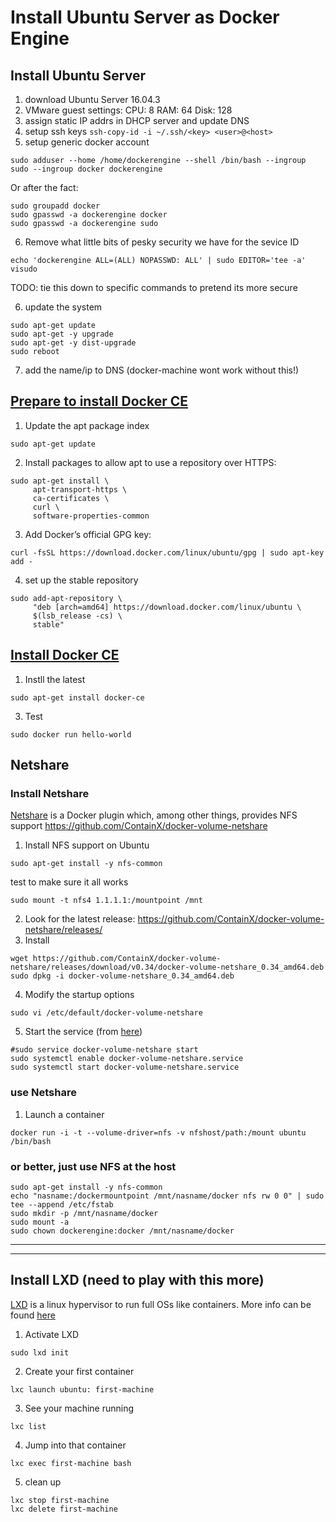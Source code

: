 # Install Ubuntu Server as Docker Engine


## Install Ubuntu Server
1. download Ubuntu Server 16.04.3
2. VMware guest settings:
CPU: 8
RAM: 64
Disk: 128
3. assign static IP addrs in DHCP server and update DNS
4. setup ssh keys `ssh-copy-id -i ~/.ssh/<key> <user>@<host>`
5. setup generic docker account
``` shell
sudo adduser --home /home/dockerengine --shell /bin/bash --ingroup sudo --ingroup docker dockerengine
```
Or after the fact:
``` shell
sudo groupadd docker
sudo gpasswd -a dockerengine docker
sudo gpasswd -a dockerengine sudo
```
6. Remove what little bits of pesky security we have for the sevice ID
``` shell
echo 'dockerengine ALL=(ALL) NOPASSWD: ALL' | sudo EDITOR='tee -a' visudo
```
TODO:  tie this down to specific commands to pretend its more secure

6. update the system
``` shell
sudo apt-get update
sudo apt-get -y upgrade
sudo apt-get -y dist-upgrade
sudo reboot
```

7. add the name/ip to DNS (docker-machine wont work without this!)


## [Prepare to install Docker CE](https://docs.docker.com/engine/installation/linux/docker-ce/ubuntu/#install-using-the-repository)
1. Update the apt package index
``` shell
sudo apt-get update
```
2. Install packages to allow apt to use a repository over HTTPS:
``` shell
sudo apt-get install \
     apt-transport-https \
     ca-certificates \
     curl \
     software-properties-common
```
3. Add Docker’s official GPG key:
``` shell
curl -fsSL https://download.docker.com/linux/ubuntu/gpg | sudo apt-key add -
```
4. set up the stable repository
``` shell
sudo add-apt-repository \
     "deb [arch=amd64] https://download.docker.com/linux/ubuntu \
     $(lsb_release -cs) \
     stable"
```


## [Install Docker CE](https://docs.docker.com/engine/installation/linux/docker-ce/ubuntu/#install-docker-ce-1)
1. Instll the latest
``` shell
sudo apt-get install docker-ce
```
3. Test
``` shell
sudo docker run hello-world
```

## Netshare
### Install Netshare
[Netshare](http://netshare.containx.io/docs/getting-started) is a Docker plugin which, among other things, provides NFS support
https://github.com/ContainX/docker-volume-netshare
1. Install NFS support on Ubuntu
``` shell
sudo apt-get install -y nfs-common
```
test to make sure it all works
``` shell
sudo mount -t nfs4 1.1.1.1:/mountpoint /mnt
```
2. Look for the latest release:  https://github.com/ContainX/docker-volume-netshare/releases/
3. Install
``` shell
wget https://github.com/ContainX/docker-volume-netshare/releases/download/v0.34/docker-volume-netshare_0.34_amd64.deb
sudo dpkg -i docker-volume-netshare_0.34_amd64.deb
```
4. Modify the startup options
``` shell
sudo vi /etc/default/docker-volume-netshare
```
5. Start the service (from [here](https://www.howtogeek.com/216454/how-to-manage-systemd-services-on-a-linux-system/))
``` shell
#sudo service docker-volume-netshare start
sudo systemctl enable docker-volume-netshare.service
sudo systemctl start docker-volume-netshare.service
```

### use Netshare
1. Launch a container
``` shell
docker run -i -t --volume-driver=nfs -v nfshost/path:/mount ubuntu /bin/bash
```

### or better, just use NFS at the host
``` shell
sudo apt-get install -y nfs-common
echo "nasname:/dockermountpoint /mnt/nasname/docker nfs rw 0 0" | sudo tee --append /etc/fstab
sudo mkdir -p /mnt/nasname/docker
sudo mount -a
sudo chown dockerengine:docker /mnt/nasname/docker
```


---

---

## Install LXD (need to play with this more)
[LXD](https://www.ubuntu.com/containers/lxd) is a linux hypervisor to run full OSs like containers.  More info can be found [here](https://linuxcontainers.org/lxd/getting-started-cli/)
1. Activate LXD
``` shell
sudo lxd init
```
2. Create your first container
``` shell
lxc launch ubuntu: first-machine
```
3. See your machine running
``` shell
lxc list
```
4. Jump into that container
``` shell
lxc exec first-machine bash
```
5. clean up
``` shell
lxc stop first-machine
lxc delete first-machine
```


